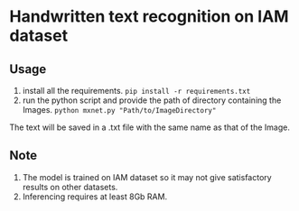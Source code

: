 # Handwritten text recognition on IAM dataset

## Usage

1) install all the requirements.
    ```pip install -r requirements.txt```
2) run the python script and provide the path of directory containing the Images.
    ```python mxnet.py "Path/to/ImageDirectory"```

The text will be saved in a .txt file with the same name as that of the Image.

## Note
1) The model is trained on IAM dataset so it may not give satisfactory results on other datasets.
2) Inferencing requires at least 8Gb RAM.
